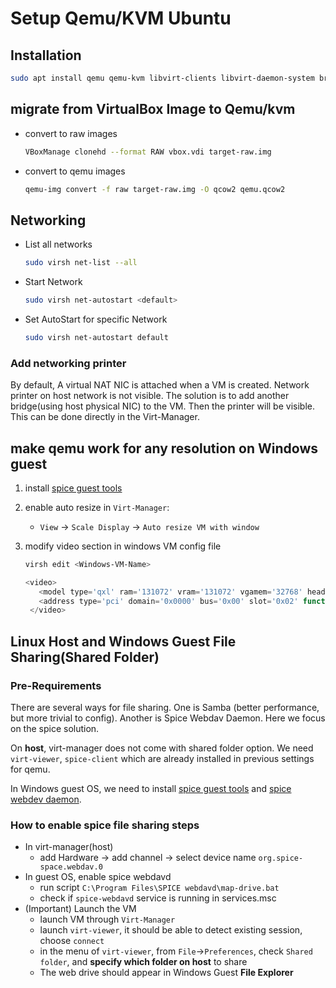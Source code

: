 # Setup Qemu/KVM Ubuntu

## Installation

```bash
sudo apt install qemu qemu-kvm libvirt-clients libvirt-daemon-system bridge-utils virt-manager libguestfs-tools
```

## migrate from VirtualBox Image to Qemu/kvm

- convert to raw images

    ```bash
    VBoxManage clonehd --format RAW vbox.vdi target-raw.img
    ```

- convert to qemu images

    ```bash
    qemu-img convert -f raw target-raw.img -O qcow2 qemu.qcow2
    ```

## Networking

- List all networks

  ```bash
  sudo virsh net-list --all                       
  ```

- Start Network

  ```bash
  sudo virsh net-autostart <default>
  ```

- Set AutoStart for specific Network

  ```bash
  sudo virsh net-autostart default
  ```

### Add networking printer

By default, A virtual NAT NIC is attached when a VM is created. Network printer on host network is not visible. The solution is to add another bridge(using host physical NIC) to the VM. Then the printer will be visible. This can be done directly in the Virt-Manager.

## make qemu work for any resolution on Windows guest

1. install [spice guest tools](https://www.spice-space.org/download/windows/spice-guest-tools/spice-guest-tools-latest.exe)
2. enable auto resize in `Virt-Manager`:  
   - `View` -> `Scale Display` -> `Auto resize VM with window`
3. modify video section in windows VM config file

   ```bash
   virsh edit <Windows-VM-Name>
   ```

   ```js
   <video>
      <model type='qxl' ram='131072' vram='131072' vgamem='32768' heads='1' primary='yes'/>
      <address type='pci' domain='0x0000' bus='0x00' slot='0x02' function='0x0'/>
    </video>
   ```

## Linux Host and Windows Guest File Sharing(Shared Folder)

### Pre-Requirements

There are several ways for file sharing. One is Samba (better performance, but more trivial to config). Another is 
Spice Webdav Daemon. Here we focus on the spice solution.

On **host**, virt-manager does not come with shared folder option. We need `virt-viewer`, `spice-client` which are already 
installed in previous settings for qemu.

In Windows guest OS, we need to install [spice guest tools](https://www.spice-space.org/download/windows/spice-guest-tools/spice-guest-tools-latest.exe) 
and [spice webdev daemon](https://www.spice-space.org/download/windows/spice-webdavd/). 

### How to enable spice file sharing steps

- In virt-manager(host)
  - add Hardware -> add channel -> select device name `org.spice-space.webdav.0`
- In guest OS, enable spice webdavd 
  - run script `C:\Program Files\SPICE webdavd\map-drive.bat`
  - check if `spice-webdavd` service is running in services.msc
- (Important) Launch the VM 
  - launch VM through `Virt-Manager`
  - launch `virt-viewer`, it should be able to detect existing session, choose `connect`
  - in the menu of `virt-viewer`, from `File`->`Preferences`, check `Shared folder`, and **specify which folder on host** to share
  - The web drive should appear in Windows Guest **File Explorer**
